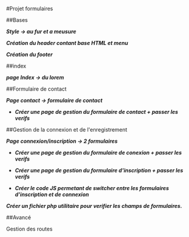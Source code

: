 #Projet formulaires

##Bases

***Style -> au fur et a meusure***

***Création du header contant base HTML et menu***

***Création du footer***

##index

***page Index -> du lorem***

##Formulaire de contact

***Page contact -> formulaire de contact***

* ***Créer une page de gestion du formulaire de contact + passer les verifs***

##Gestion de la connexion et de l'enregistrement

***Page connexion/inscription -> 2 formulaires***

* ***Créer une page de gestion du formulaire de conexion + passer les verifs***

* ***Créer une page de gestion du formulaire d'inscription + passer les verifs***

* ***Créer le code JS permetant de switcher entre les formulaires d'inscription et de connexion***

***Créer un fichier php utilitaire pour verifier les champs de formulaires.***

##Avancé

Gestion des routes